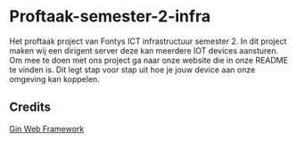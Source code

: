 # Proftaak-semester-2-infra
Het proftaak project van Fontys ICT infrastructuur semester 2. In dit project maken wij een dirigent server deze kan meerdere IOT devices aansturen.  
Om mee te doen met ons project ga naar onze website die in onze README te vinden is. Dit legt stap voor stap uit hoe je jouw device aan onze omgeving kan koppelen.
## Credits
[Gin Web Framework](https://github.com/gin-gonic/gin)